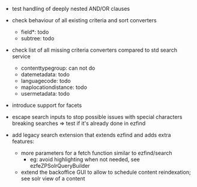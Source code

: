 * test handling of deeply nested AND/OR clauses

* check behaviour of all existing criteria and sort converters
  - field*: todo
  - subtree: todo

* check list of all missing criteria converters compared to std search service
  - contenttypegroup: can not do
  - datemetadata: todo
  - languagecode: todo
  - maplocationdistance: todo
  - usermetadata: todo

* introduce support for facets


* escape search inputs to stop possible issues with special characters breaking searches => test if it's already done in ezfind

* add legacy search extension that extends ezfind and adds extra features:
    + more parameters for a fetch function similar to ezfind/search
        - eg: avoid highlighting when not needed, see ezfeZPSolrQueryBuilder
    + extend the backoffice GUI to allow to schedule content reindexation; see solr view of a content
